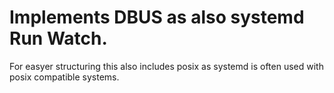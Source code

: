 # Implements DBUS as also systemd Run Watch. 
For easyer structuring this also includes posix as systemd is often used with posix compatible systems.
